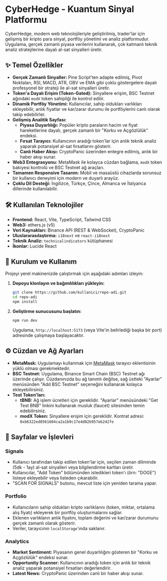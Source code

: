 # CyberHedge - Kuantum Sinyal Platformu

CyberHedge, modern web teknolojileriyle geliştirilmiş, trader'lar için gelişmiş bir kripto para sinyal, portföy yönetimi ve analiz platformudur. Uygulama, gerçek zamanlı piyasa verilerini kullanarak, çok katmanlı teknik analiz stratejilerine dayalı al-sat sinyalleri üretir.

## ✨ Temel Özellikler

- **Gerçek Zamanlı Sinyaller:** Pine Script'ten adapte edilmiş, Pivot Noktaları, RSI, MACD, ATR, OBV ve EMA gibi çoklu göstergelere dayalı profesyonel bir strateji ile al-sat sinyalleri üretir.
- **Token'a Dayalı Erişim (Token-Gated):** Sinyallere erişim, BSC Testnet ağındaki `modX` token sahipliği ile kontrol edilir.
- **Dinamik Portföy Yönetimi:** Kullanıcılar, sahip oldukları varlıkları ekleyebilir, anlık fiyatlar ve kar/zarar durumu ile portföylerini canlı olarak takip edebilirler.
- **Gelişmiş Analitik Sayfası:**
  - **Piyasa Duyarlılığı:** Popüler kripto paraların hacim ve fiyat hareketlerine dayalı, gerçek zamanlı bir "Korku ve Açgözlülük" endeksi.
  - **Fırsat Tarayıcı:** Kullanıcının aradığı token'lar için anlık teknik analiz yaparak potansiyel al-sat fırsatlarını gösterir.
  - **Canlı Haber Akışı:** CryptoPanic üzerinden entegre edilmiş, anlık bir haber akışı sunar.
- **Web3 Entegrasyonu:** MetaMask ile kolayca cüzdan bağlama, `modX` token bakiyesi kontrolü ve BSC Testnet ağ araçları.
- **Tamamen Responsive Tasarım:** Mobil ve masaüstü cihazlarda sorunsuz bir kullanıcı deneyimi için modern ve duyarlı arayüz.
- **Çoklu Dil Desteği:** İngilizce, Türkçe, Çince, Almanca ve İtalyanca dillerinde kullanılabilir.

## 🛠️ Kullanılan Teknolojiler

- **Frontend:** React, Vite, TypeScript, Tailwind CSS
- **Web3:** ethers.js (v5)
- **Veri Kaynakları:** Binance API (REST & WebSocket), CryptoPanic
- **Uluslararasılaştırma:** `i18next` ve `react-i18next`
- **Teknik Analiz:** `technicalindicators` kütüphanesi
- **İkonlar:** Lucide React

## 🚀 Kurulum ve Kullanım

Projeyi yerel makinenizde çalıştırmak için aşağıdaki adımları izleyin:

1.  **Depoyu klonlayın ve bağımlılıkları yükleyin:**
    ```bash
    git clone https://github.com/kullanici/repo-adi.git
    cd repo-adi
    npm install
    ```

2.  **Geliştirme sunucusunu başlatın:**
    ```bash
    npm run dev
    ```
    Uygulama, `http://localhost:5173` (veya Vite'in belirlediği başka bir port) adresinde çalışmaya başlayacaktır.

## ⚙️ Cüzdan ve Ağ Ayarları

- **MetaMask:** Uygulamayı kullanmak için [MetaMask](https://metamask.io/) tarayıcı eklentisinin yüklü olması gerekmektedir.
- **BSC Testnet:** Uygulama, Binance Smart Chain (BSC) Testnet ağı üzerinde çalışır. Cüzdanınızda bu ağ tanımlı değilse, sağ üstteki "Ayarlar" menüsünden "Add BSC Testnet" seçeneğini kullanarak kolayca ekleyebilirsiniz.
- **Test Token'ları:**
  - **tBNB:** Ağ işlem ücretleri için gereklidir. "Ayarlar" menüsündeki "Get Test BNB" linkini kullanarak musluk (faucet) sitesinden temin edebilirsiniz.
  - **modX Token:** Sinyallere erişim için gereklidir. Kontrat adresi: `0xb6322ed8561604ca2a1b9c17e4d02b957eb242fe`

## 📖 Sayfalar ve İşlevleri

### Signals
- Kullanıcı tarafından takip edilen token'lar için, seçilen zaman diliminde (5dk - 1ay) al-sat sinyalleri veya bilgilendirme kartları üretir.
- Kullanıcılar, "Add Token" bölümünden istedikleri token'ı (örn: "DOGE") listeye ekleyebilir veya listeden çıkarabilir.
- "SCAN FOR SIGNALS" butonu, mevcut liste için yeniden tarama yapar.

### Portfolio
- Kullanıcıların sahip oldukları kripto varlıklarını (token, miktar, ortalama alış fiyatı) ekleyerek bir portföy oluşturmalarını sağlar.
- Eklenen varlıkların anlık fiyatını, toplam değerini ve kar/zarar durumunu gerçek zamanlı olarak gösterir.
- Veriler, tarayıcının `localStorage`'ında saklanır.

### Analytics
- **Market Sentiment:** Piyasanın genel duyarlılığını gösteren bir "Korku ve Açgözlülük" endeksi sunar.
- **Opportunity Scanner:** Kullanıcının aradığı token için anlık bir teknik analiz yaparak potansiyel fırsatları değerlendirir.
- **Latest News:** CryptoPanic üzerinden canlı bir haber akışı sunar.
